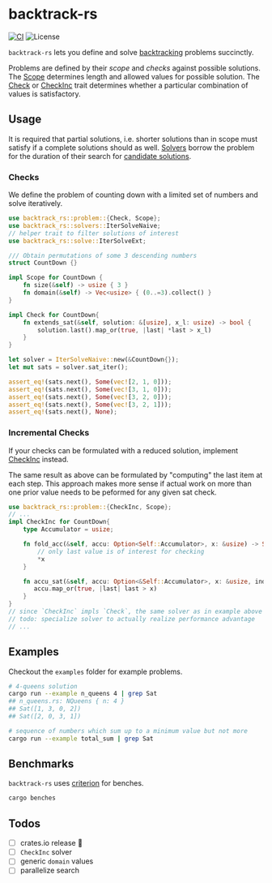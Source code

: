 # backtrack-rs
[![CI](https://github.com/ahirner/backtrack-rs/actions/workflows/rust-ci.yml/badge.svg)](https://github.com/ahirner/backtrack-rs/actions/workflows/rust-ci.yml)
![License](https://img.shields.io/badge/license-MIT%20OR%20Apache--2.0-blue)
<!-- cargo-sync-readme start -->

`backtrack-rs` lets you define and solve [backtracking](https://en.wikipedia.org/wiki/Backtracking) problems
succinctly.

Problems are defined by their *scope* and *checks* against possible solutions.
The [Scope](https://docs.rs/backtrack-rs/latest/backtrack-rs/problem/trait.Scope.html) determines length and allowed
values for possible solution. The [Check](https://docs.rs/backtrack-rs/latest/backtrack-rs/problem/trait.Check.html)
or [CheckInc](https://docs.rs/backtrack-rs/latest/backtrack-rs/problem/trait.CheckInc.html) trait determines whether
a particular combination of values is satisfactory.

## Usage

It is required that partial solutions, i.e. shorter solutions
than in scope must satisfy if a complete solutions should as well.
[Solvers](https://docs.rs/backtrack-rs/latest/backtrack-rs/solvers/) borrow the problem for the duration of their search
for [candidate solutions](https://docs.rs/backtrack-rs/latest/backtrack-rs/solve/enum.CandidateSolution.html).

### Checks
We define the problem of counting down with a limited set of numbers and solve iteratively.
```rust
use backtrack_rs::problem::{Check, Scope};
use backtrack_rs::solvers::IterSolveNaive;
// helper trait to filter solutions of interest
use backtrack_rs::solve::IterSolveExt;

/// Obtain permutations of some 3 descending numbers
struct CountDown {}

impl Scope for CountDown {
    fn size(&self) -> usize { 3 }
    fn domain(&self) -> Vec<usize> { (0..=3).collect() }
}

impl Check for CountDown{
    fn extends_sat(&self, solution: &[usize], x_l: usize) -> bool {
        solution.last().map_or(true, |last| *last > x_l)
    }
}

let solver = IterSolveNaive::new(&CountDown{});
let mut sats = solver.sat_iter();

assert_eq!(sats.next(), Some(vec![2, 1, 0]));
assert_eq!(sats.next(), Some(vec![3, 1, 0]));
assert_eq!(sats.next(), Some(vec![3, 2, 0]));
assert_eq!(sats.next(), Some(vec![3, 2, 1]));
assert_eq!(sats.next(), None);
```
### Incremental Checks
If your checks can be formulated with a reduced solution,
implement [CheckInc](https://docs.rs/backtrack-rs/latest/backtrack-rs/problem/trait.CheckInc.html) instead.

The same result as above can be formulated by "computing"
the last item at each step. This approach makes more sense if
actual work on more than one prior value needs to be peformed
for any given sat check.

```rust
use backtrack_rs::problem::{CheckInc, Scope};
// ...
impl CheckInc for CountDown{
    type Accumulator = usize;

    fn fold_acc(&self, accu: Option<Self::Accumulator>, x: &usize) -> Self::Accumulator {
        // only last value is of interest for checking
        *x
    }

    fn accu_sat(&self, accu: Option<&Self::Accumulator>, x: &usize, index: usize) -> bool {
       accu.map_or(true, |last| last > x)
    }
}
// since `CheckInc` impls `Check`, the same solver as in example above can be used
// todo: specialize solver to actually realize performance advantage
// ...
```

<!-- cargo-sync-readme end -->
## Examples
Checkout the `examples` folder for example problems.

```bash
# 4-queens solution
cargo run --example n_queens 4 | grep Sat
## n_queens.rs: NQueens { n: 4 }
## Sat([1, 3, 0, 2])
## Sat([2, 0, 3, 1])
```

```bash
# sequence of numbers which sum up to a minimum value but not more
cargo run --example total_sum | grep Sat
```
## Benchmarks
`backtrack-rs` uses [criterion](https://crates.io/crates/criterion) for benches.
```bash
cargo benches
```

## Todos
- [ ] crates.io release 🦀
- [ ] `CheckInc` solver
- [ ] generic `domain` values
- [ ] parallelize search
